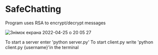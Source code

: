 # SafeChatting
Program uses RSA to encrypt/decrypt messages

![Знімок екрана 2022-04-25 о 20 05 27](https://user-images.githubusercontent.com/92575094/165138544-90afeb4b-438e-4016-a221-a2c01e69eea7.png)




To start a server enter 'python server.py'
To start client.py write 'python client.py {username}'in the terminal

